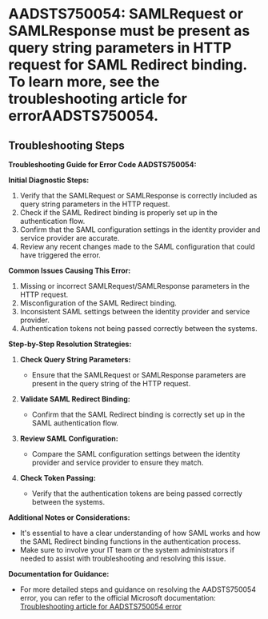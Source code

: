 # AADSTS750054: SAMLRequest or SAMLResponse must be present as query string parameters in HTTP request for SAML Redirect binding. To learn more, see the troubleshooting article for errorAADSTS750054.


## Troubleshooting Steps
**Troubleshooting Guide for Error Code AADSTS750054:**

**Initial Diagnostic Steps:**
1. Verify that the SAMLRequest or SAMLResponse is correctly included as query string parameters in the HTTP request.
2. Check if the SAML Redirect binding is properly set up in the authentication flow.
3. Confirm that the SAML configuration settings in the identity provider and service provider are accurate.
4. Review any recent changes made to the SAML configuration that could have triggered the error.

**Common Issues Causing This Error:**
1. Missing or incorrect SAMLRequest/SAMLResponse parameters in the HTTP request.
2. Misconfiguration of the SAML Redirect binding.
3. Inconsistent SAML settings between the identity provider and service provider.
4. Authentication tokens not being passed correctly between the systems.

**Step-by-Step Resolution Strategies:**

1. **Check Query String Parameters:**
   - Ensure that the SAMLRequest or SAMLResponse parameters are present in the query string of the HTTP request.
  
2. **Validate SAML Redirect Binding:**
   - Confirm that the SAML Redirect binding is correctly set up in the SAML authentication flow.
   
3. **Review SAML Configuration:**
   - Compare the SAML configuration settings between the identity provider and service provider to ensure they match.

4. **Check Token Passing:**
   - Verify that the authentication tokens are being passed correctly between the systems.

**Additional Notes or Considerations:**
- It's essential to have a clear understanding of how SAML works and how the SAML Redirect binding functions in the authentication process.
- Make sure to involve your IT team or the system administrators if needed to assist with troubleshooting and resolving this issue.

**Documentation for Guidance:**
- For more detailed steps and guidance on resolving the AADSTS750054 error, you can refer to the official Microsoft documentation:
  [Troubleshooting article for AADSTS750054 error](https://docs.microsoft.com/en-us/azure/active-directory/hybrid/tshoot-connect-sso-issues)